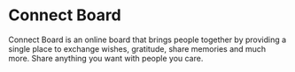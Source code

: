 # Connect Board
Connect Board is an online board that brings people together by providing a single place to exchange wishes, gratitude, share memories and much more. 
Share anything you want with people you care.
